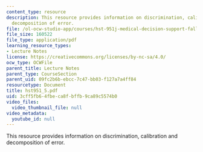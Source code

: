 ```yaml
---
content_type: resource
description: This resource provides information on discrimination, calibration and
  decomposition of error.
file: /ol-ocw-studio-app/courses/hst-951j-medical-decision-support-fall-2005/3cff5fb64fbeca8fbffb9ca89c5574b0_hst951_5.pdf
file_size: 160522
file_type: application/pdf
learning_resource_types:
- Lecture Notes
license: https://creativecommons.org/licenses/by-nc-sa/4.0/
ocw_type: OCWFile
parent_title: Lecture Notes
parent_type: CourseSection
parent_uid: 09fc2b6b-ebcc-7c47-bb03-f127a7a4ff84
resourcetype: Document
title: hst951_5.pdf
uid: 3cff5fb6-4fbe-ca8f-bffb-9ca89c5574b0
video_files:
  video_thumbnail_file: null
video_metadata:
  youtube_id: null
---
```

This resource provides information on discrimination, calibration and decomposition of error.